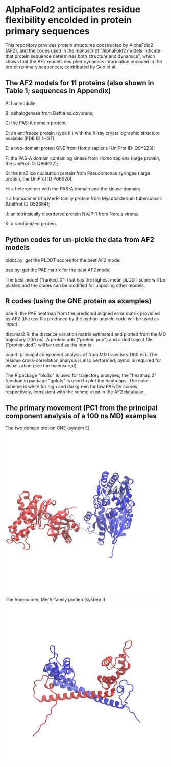 # AlphaFold2 anticipates residue flexibility encolded in protein primary sequences

This repository provides protein structures constructed by AlphaFold2 (AF2), and the codes used in the manuscript "AlphaFold2 models indicate that protein sequence determines both structure and dynamics", which shows that the AF2 models decipher dynamics information encoded in the protein primary sequences; contributed by Guo et al. 

## The AF2 models for 11 proteins (also shown in Table 1; sequences in Appendix)

A: Lanmodulin; 

B: dehalogenase from Deftia acidovorans; 

C: the PAS-A domain protein; 

D: an antifreeze protein (type III) with the X-ray crystallographic structure avalable (PDB ID 1HG7); 

E: a two-domain proten GNE from Homo sapiens (UniProt ID: Q9Y223); 

F: the PAS-A domain containing kinase from Homo sapiens (large protein, the UniProt ID: Q96RG2);

G: the inaZ ice nucleation protein from Pseudomonas syringae (large protein, the UniProt ID P06620); 

H: a heterodimer with the PAS-A domain and the kinase domain; 

I: a homodimer of a MerR-family protein from Mycobacterium tuberculosis (UniProt ID O53384);

J: an intrinsically disordered protein NVJP-1 from Nereis virens; 

K: a randomized protein.


## Python codes for un-pickle the data from AF2 models

plddt.py: get the PLDDT scores for the best AF2 model

pae.py: get the PAE matrix for the best AF2 model

The best model ("ranked_0") that has the highest mean pLDDT score will be pickled and the codes can be modified for unpicling other models.


## R codes (using the GNE protein as examples)

pae.R: the PAE heatmap from the predicted aligned error matrix providied by AF2 (the csv file produced by the python unpicle code will be used as input).

dist.mat2.R: the distance variation matrix estimated and plotted from the MD trajectory (100 ns). A protein pdb ("protein.pdb") and a dcd traject file ("protein.dcd") will be used as the inputs.

pca.R: principal component analysis of from MD trajectory (100 ns). The residue cross-correlation analysis is also performed; pymol is required for visualization (see the manuscript).

The R package "bio3d" is used for trajectory analyses; the "heatmap.2" function in package "gplots" is used to plot the heatmaps. The color scheme is white for high and darkgreen for low PAE/DV scores, respectively, consistent with the schme used in the AF2 database.


## The primary movement (PC1 from the principal component analysis of a 100 ns MD) examples

The two domain protein GNE (system E)
![PC1, sysE](E.pc1.gif)

The homodimer, MerR-family protien (system I)
![PC1, sysI](I.pc1.gif)
